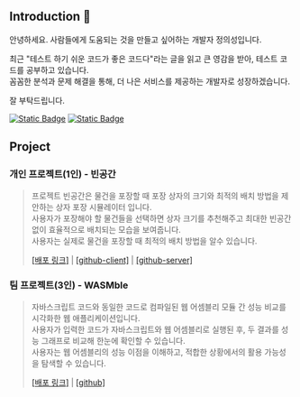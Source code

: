 ## Introduction 🙌
안녕하세요. 사람들에게 도움되는 것을 만들고 싶어하는 개발자 정의성입니다.

최근 "테스트 하기 쉬운 코드가 좋은 코드다"라는 글을 읽고 큰 영감을 받아, 테스트 코드를 공부하고 있습니다.<br>
꼼꼼한 분석과 문제 해결을 통해, 더 나은 서비스를 제공하는 개발자로 성장하겠습니다.

잘 부탁드립니다.

[![Static Badge](https://img.shields.io/badge/Gmail-green?style=for-the-badge&logo=gmail&logoColor=%23EA4335)](mailto:yiseong.dev@gmail.com)
[![Static Badge](https://img.shields.io/badge/blog-black?style=for-the-badge&logo=bloglovin&logoColor=white)](https://yiseong.site)

## Project
### 개인 프로젝트(1인) - 빈공간
> 
> 프로젝트 빈공간은 물건을 포장할 때 포장 상자의 크기와 최적의 배치 방법을 제안하는 상자 포장 시뮬레이터 입니다.<br>
> 사용자가 포장해야 할 물건들을 선택하면 상자 크기를 추천해주고 최대한 빈공간 없이 효율적으로 배치되는 모습을 보여줍니다.<br>
> 사용자는 실제로 물건을 포장할 때 최적의 배치 방법을 알수 있습니다.
> 
> [[배포 링크]](https://bingonggan.life/) | [[github-client]](https://github.com/bingonggan/binggongan-client) | [[github-server]](https://github.com/bingonggan/bingonggan-server)

### 팀 프로젝트(3인) - WASMble
> 자바스크립트 코드와 동일한 코드로 컴파일된 웹 어셈블리 모듈 간 성능 비교를 시각화한 웹 애플리케이션입니다.<br>
> 사용자가 입력한 코드가 자바스크립트와 웹 어셈블리로 실행된 후, 두 결과를 성능 그래프로 비교해 한눈에 확인할 수 있습니다.<br>
> 사용자는 웹 어셈블리의 성능 이점을 이해하고, 적합한 상황에서의 활용 가능성을 탐색할 수 있습니다.
> 
> [[배포 링크]](https://www.wasmble.site/) | [[github]](https://github.com/WA-SUP/WASMble)

<!--
**allansad/allansad** is a ✨ _special_ ✨ repository because its `README.md` (this file) appears on your GitHub profile.

Here are some ideas to get you started:

- 🔭 I’m currently working on ...
- 🌱 I’m currently learning ...
- 👯 I’m looking to collaborate on ...
- 🤔 I’m looking for help with ...
- 💬 Ask me about ...
- 📫 How to reach me: ...
- 😄 Pronouns: ...
- ⚡ Fun fact: ...
-->
